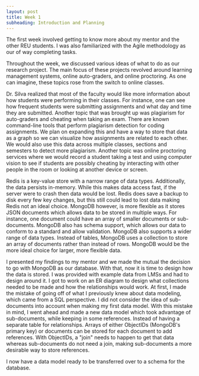 ```yaml
---
layout: post
title: Week 1
subheading: Introduction and Planning
---
```


The first week involved getting to know more about my mentor and the other REU students. I was also familiarized with the Agile methodology as our of way completing tasks. 

Throughout the week, we discussed various ideas of what to do as our research project. The main focus of these projects revolved around learning management systems, online auto-graders, and online proctoring. As one can imagine, these topics rose from the switch to online classes. 

Dr. Silva realized that most of the faculty would like more information about how students were performing in their classes. For instance, one can see how frequent students were submitting assignments and what day and time they are submitted. Another topic that was brought up was plagiarism for auto-graders and cheating when taking an exam. There are known command-line tools that perform plagiarism detection for coding assignments. We plan on expanding this and have a way to store that data as a graph so we can visualize how assignments are related to each other. We would also use this data across multiple classes, sections and semesters to detect more plagiarism. Another topic was online proctoring services where we would record a student taking a test and using computer vision to see if students are possibly cheating by interacting with other people in the room or looking at another device or screen. 


Redis is a key-value store with a narrow range of data types. Additionally, the data persists in-memory. While this makes data access fast, if the server were to crash then data would be lost. Redis does save a backup to disk every few key changes, but this still could lead to lost data making Redis not an ideal choice. MongoDB however, is more flexible as it stores JSON documents which allows data to be stored in multiple ways. For instance, one document could have an array of smaller documents or sub-documents. MongoDB also has schema support, which allows our data to conform to a standard and allow validation. MongoDB also supports a wider range of data types. Instead of tables, MongoDB uses a collection to store an array of documents rather than instead of rows. MongoDB would be the more ideal choice for larger, more flexible data.

I presented my findings to my mentor and we made the mutual the decision to go with MongoDB as our database. With that, now it is time to design how the data is stored. I was provided with example data from LMSs and had to design around it. I got to work on an ER diagram to design what collections needed to be made and how the relationships would work. At first, I made the mistake of going off of what I previously knew about data modeling, which came from a SQL perspective. I did not consider the idea of sub-documents into account when making my first data model. With this mistake in mind, I went ahead and made a new data model which took advantage of sub-documents, while keeping in some references. Instead of having a separate table for relationships. Arrays of either ObjectIDs (MongoDB's primary key) or documents can be stored for each document to add references. With ObjectIDs, a "join" needs to happen to get that data whereas sub-documents do not need a join, making sub-documents a more desirable way to store references. 

I now have a data model ready to be transferred over to a schema for the database.